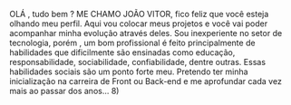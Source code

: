  OLÁ  , tudo bem ?  ME CHAMO JOÃO VITOR, fico feliz que você esteja olhando meu perfil. 
Aqui vou colocar meus projetos e você vai poder acompanhar minha evolução através deles. 
Sou inexperiente no setor de tecnologia, porém , um bom profissional é feito principalmente de habilidades que dificilmente são ensinadas 
como educação, responsabilidade, sociabilidade, confiabilidade, dentre outras. Essas habilidades sociais são um ponto forte meu. 
Pretendo ter minha inicialização na carreira de Front ou Back-end e me aprofundar cada vez mais ao passar dos anos... 8)
